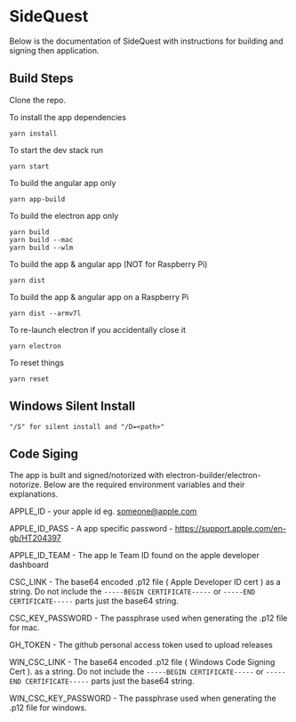 # SideQuest
Below is the documentation of SideQuest with instructions for building and signing then application.

## Build Steps

Clone the repo. 

To install the app dependencies 
```
yarn install
```

To start the dev stack run 
```
yarn start
```

To build the angular app only
```
yarn app-build
```


To build the electron app only
```
yarn build
yarn build --mac
yarn build --wlm
```

To build the app & angular app (NOT for Raspberry Pi)
```
yarn dist
```

To build the app & angular app on a Raspberry Pi
```
yarn dist --armv7l
```

To re-launch electron if you accidentally close it
```
yarn electron
```

To reset things
```
yarn reset
```

## Windows Silent Install

```
"/S" for silent install and "/D=<path>"
```



## Code Siging

The app is built and signed/notorized with electron-builder/electron-notorize.
Below are the required environment variables and their explanations.

APPLE_ID - your apple id eg.  someone@apple.com

APPLE_ID_PASS - A app specific password - https://support.apple.com/en-gb/HT204397

APPLE_ID_TEAM - The app le Team ID found on the apple developer dashboard

CSC_LINK - The base64 encoded .p12 file ( Apple Developer ID cert ) as a string. Do not include the `-----BEGIN CERTIFICATE-----` or `-----END CERTIFICATE-----` parts just the base64 string.

CSC_KEY_PASSWORD - The passphrase used when generating the .p12 file for mac.

GH_TOKEN - The github personal access token used to upload releases

WIN_CSC_LINK - The base64 encoded .p12 file ( Windows Code Signing Cert ). as a string. Do not include the `-----BEGIN CERTIFICATE-----` or `-----END CERTIFICATE-----` parts just the base64 string.

WIN_CSC_KEY_PASSWORD - The passphrase used when generating the .p12 file for windows.
